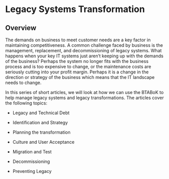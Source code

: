 # Legacy Systems Transformation

## Overview

The demands on business to meet customer needs are a key factor in maintaining competitiveness. A common challenge faced by business is the management, replacement, and decommissioning of legacy systems. What happens when your key IT systems just aren’t keeping up with the demands of the business? Perhaps the system no longer fits with the business process and is too expensive to change, or the maintenance costs are seriously cutting into your profit margin. Perhaps it is a change in the direction or strategy of the business which means that the IT landscape needs to change.

In this series of short articles, we will look at how we can use the BTABoK to help manage legacy systems and legacy transformations. The articles cover the following topics:

- Legacy and Technical Debt

- Identification and Strategy

- Planning the transformation 

- Culture and User Acceptance

- Migration and Test

- Decommissioning

- Preventing Legacy
